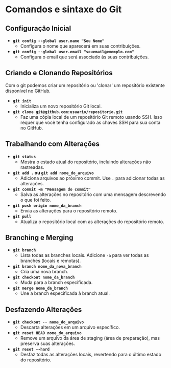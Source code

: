 # Comandos e sintaxe do Git

## Configuração Inicial

- **`git config --global user.name "Seu Nome"`**
  - Configura o nome que aparecerá em suas contribuições.
- **`git config --global user.email "seuemail@exemplo.com"`**
  - Configura o email que será associado às suas contribuições.


## Criando e Clonando Repositórios
Com o git podemos criar um repositório ou 'clonar' um repositório existente disponível no GitHub. 

- **`git init`**
  - Inicializa um novo repositório Git local.
- **`git clone git@github.com:usuario/repositorio.git`**
  - Faz uma cópia local de um repositório Git remoto usando SSH. Isso requer que você tenha configurado as chaves SSH para sua conta no GitHub.

## Trabalhando com Alterações

- **`git status`**
  - Mostra o estado atual do repositório, incluindo alterações não rastreadas.
- **`git add .` ou `git add nome_do_arquivo`**
  - Adiciona arquivos ao próximo commit. Use `.` para adicionar todas as alterações.
- **`git commit -m "Mensagem do commit"`**
  - Salva as alterações no repositório com uma mensagem descrevendo o que foi feito.
- **`git push origin nome_da_branch`**
  - Envia as alterações para o repositório remoto.
- **`git pull`**
  - Atualiza o repositório local com as alterações do repositório remoto.

## Branching e Merging

- **`git branch`**
  - Lista todas as branches locais. Adicione `-a` para ver todas as branches (locais e remotas).
- **`git branch nome_da_nova_branch`**
  - Cria uma nova branch.
- **`git checkout nome_da_branch`**
  - Muda para a branch especificada.
- **`git merge nome_da_branch`**
  - Une a branch especificada à branch atual.

## Desfazendo Alterações

- **`git checkout -- nome_do_arquivo`**
  - Descarta alterações em um arquivo específico.
- **`git reset HEAD nome_do_arquivo`**
  - Remove um arquivo da área de staging (área de preparação), mas preserva suas alterações.
- **`git reset --hard`**
  - Desfaz todas as alterações locais, revertendo para o último estado do repositório.

